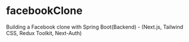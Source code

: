 # facebookClone
Building a  Facebook clone  with Spring Boot(Backend) - (Next.js, Tailwind CSS, Redux Toolkit, Next-Auth)
